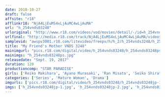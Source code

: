 ```yaml
---
date: 2018-10-27
draft: false
affsite: "r18"
afflinkr18: "NjA4LjEuMS4xLjAuMC4wLjAuMA"
url: "h_254vnds03248"
urloriginal: "http://www.r18.com/videos/vod/movies/detail/-/id=h_254vnds03248"
urlfinal: "http://media.r18.com/track/NjA4LjEuMS4xLjAuMC4wLjAuMA/videos/vod/movies/detail/-/id=h_254vnds03248"
samplevid: "awspv3001.r18.com/litevideo/freepv/h/h_2/h_254vnds3248/h_254vnds3248_dmb_w.mp4"
title: "My Friend's Mother VNDS 3248"
mainimgurl: "pics.r18.com/digital/video/h_254vnds03248/h_254vnds03248ps.jpg"
mainimgs: "h_254vnds03248ps.jpg"
releasedate: "Sept. 19, 2017"
duration: 120
productioncomp: "STAR PARADISE"
girls: ['Reiko Makihara', 'Ayano Murasaki', 'Ran Misato', 'Seiko Shiratori', 'Shino Miyazawa']
categories: ['Series', 'Mature Woman', 'Drama']
imgurls: ['pics.r18.com/digital/video/h_254vnds03248/h_254vnds03248jp-1.jpg', 'pics.r18.com/digital/video/h_254vnds03248/h_254vnds03248jp-2.jpg', 'pics.r18.com/digital/video/h_254vnds03248/h_254vnds03248jp-3.jpg', 'pics.r18.com/digital/video/h_254vnds03248/h_254vnds03248jp-4.jpg', 'pics.r18.com/digital/video/h_254vnds03248/h_254vnds03248jp-5.jpg', 'pics.r18.com/digital/video/h_254vnds03248/h_254vnds03248jp-6.jpg', 'pics.r18.com/digital/video/h_254vnds03248/h_254vnds03248jp-7.jpg', 'pics.r18.com/digital/video/h_254vnds03248/h_254vnds03248jp-8.jpg', 'pics.r18.com/digital/video/h_254vnds03248/h_254vnds03248jp-9.jpg', 'pics.r18.com/digital/video/h_254vnds03248/h_254vnds03248jp-10.jpg', 'pics.r18.com/digital/video/h_254vnds03248/h_254vnds03248jp-11.jpg', 'pics.r18.com/digital/video/h_254vnds03248/h_254vnds03248jp-12.jpg', 'pics.r18.com/digital/video/h_254vnds03248/h_254vnds03248jp-13.jpg', 'pics.r18.com/digital/video/h_254vnds03248/h_254vnds03248jp-14.jpg', 'pics.r18.com/digital/video/h_254vnds03248/h_254vnds03248jp-15.jpg', 'pics.r18.com/digital/video/h_254vnds03248/h_254vnds03248jp-16.jpg', 'pics.r18.com/digital/video/h_254vnds03248/h_254vnds03248jp-17.jpg', 'pics.r18.com/digital/video/h_254vnds03248/h_254vnds03248jp-18.jpg', 'pics.r18.com/digital/video/h_254vnds03248/h_254vnds03248jp-19.jpg', 'pics.r18.com/digital/video/h_254vnds03248/h_254vnds03248jp-20.jpg']
imgs: ['h_254vnds03248jp-1.jpg', 'h_254vnds03248jp-2.jpg', 'h_254vnds03248jp-3.jpg', 'h_254vnds03248jp-4.jpg', 'h_254vnds03248jp-5.jpg', 'h_254vnds03248jp-6.jpg', 'h_254vnds03248jp-7.jpg', 'h_254vnds03248jp-8.jpg', 'h_254vnds03248jp-9.jpg', 'h_254vnds03248jp-10.jpg', 'h_254vnds03248jp-11.jpg', 'h_254vnds03248jp-12.jpg', 'h_254vnds03248jp-13.jpg', 'h_254vnds03248jp-14.jpg', 'h_254vnds03248jp-15.jpg', 'h_254vnds03248jp-16.jpg', 'h_254vnds03248jp-17.jpg', 'h_254vnds03248jp-18.jpg', 'h_254vnds03248jp-19.jpg', 'h_254vnds03248jp-20.jpg']
---
```

